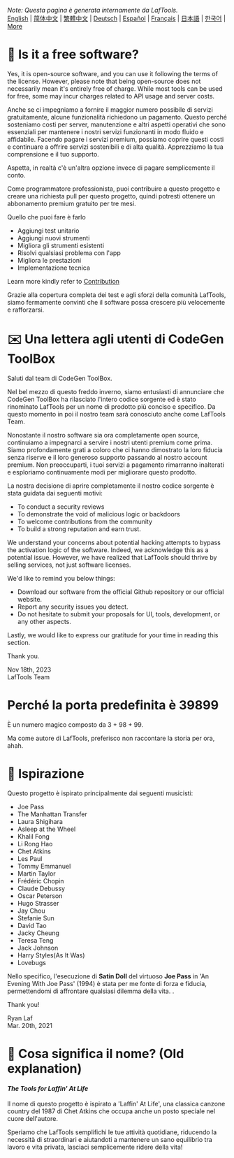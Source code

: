<i>Note: Questa pagina è generata internamente da LafTools.</i> <br/> [English](/docs/en_US/FAQ.md)  |  [简体中文](/docs/zh_CN/FAQ.md)  |  [繁體中文](/docs/zh_HK/FAQ.md)  |  [Deutsch](/docs/de/FAQ.md)  |  [Español](/docs/es/FAQ.md)  |  [Français](/docs/fr/FAQ.md)  |  [日本語](/docs/ja/FAQ.md)  |  [한국어](/docs/ko/FAQ.md) | [More](/docs/) <br/>

# 🙋 Is it a free software?

Yes, it is open-source software, and you can use it following the terms of the license. However, please note that being open-source does not necessarily mean it's entirely free of charge. While most tools can be used for free, some may incur charges related to API usage and server costs.

Anche se ci impegniamo a fornire il maggior numero possibile di servizi gratuitamente, alcune funzionalità richiedono un pagamento. Questo perché sosteniamo costi per server, manutenzione e altri aspetti operativi che sono essenziali per mantenere i nostri servizi funzionanti in modo fluido e affidabile. Facendo pagare i servizi premium, possiamo coprire questi costi e continuare a offrire servizi sostenibili e di alta qualità. Apprezziamo la tua comprensione e il tuo supporto.

Aspetta, in realtà c'è un'altra opzione invece di pagare semplicemente il conto.

Come programmatore professionista, puoi contribuire a questo progetto e creare una richiesta pull per questo progetto, quindi potresti ottenere un abbonamento premium gratuito per tre mesi.

Quello che puoi fare è farlo

- Aggiungi test unitario
- Aggiungi nuovi strumenti
- Migliora gli strumenti esistenti
- Risolvi qualsiasi problema con l'app
- Migliora le prestazioni
- Implementazione tecnica

Learn more kindly refer to [Contribution](CONTRIBUTION.md)

Grazie alla copertura completa dei test e agli sforzi della comunità LafTools, siamo fermamente convinti che il software possa crescere più velocemente e rafforzarsi.

# ✉️ Una lettera agli utenti di CodeGen ToolBox

Saluti dal team di CodeGen ToolBox.

Nel bel mezzo di questo freddo inverno, siamo entusiasti di annunciare che CodeGen ToolBox ha rilasciato l'intero codice sorgente ed è stato rinominato LafTools per un nome di prodotto più conciso e specifico. Da questo momento in poi il nostro team sarà conosciuto anche come LafTools Team.

Nonostante il nostro software sia ora completamente open source, continuiamo a impegnarci a servire i nostri utenti premium come prima. Siamo profondamente grati a coloro che ci hanno dimostrato la loro fiducia senza riserve e il loro generoso supporto passando al nostro account premium. Non preoccuparti, i tuoi servizi a pagamento rimarranno inalterati e esploriamo continuamente modi per migliorare questo prodotto.

La nostra decisione di aprire completamente il nostro codice sorgente è stata guidata dai seguenti motivi:

- To conduct a security reviews
- To demonstrate the void of malicious logic or backdoors
- To welcome contributions from the community
- To build a strong reputation and earn trust.

We understand your concerns about potential hacking attempts to bypass the activation logic of the software. Indeed, we acknowledge this as a potential issue. However, we have realized that LafTools should thrive by selling services, not just software licenses.

We'd like to remind you below things:

- Download our software from the official Github repository or our official website.
- Report any security issues you detect.
- Do not hesitate to submit your proposals for UI, tools, development, or any other aspects.

Lastly, we would like to express our gratitude for your time in reading this section.

Thank you.

Nov 18th, 2023  
LafTools Team

# Perché la porta predefinita è 39899

È un numero magico composto da 3 + 98 + 99.

Ma come autore di LafTools, preferisco non raccontare la storia per ora, ahah.

# 🎷 Ispirazione

Questo progetto è ispirato principalmente dai seguenti musicisti:

- Joe Pass
- The Manhattan Transfer
- Laura Shigihara
- Asleep at the Wheel
- Khalil Fong
- Li Rong Hao
- Chet Atkins
- Les Paul
- Tommy Emmanuel
- Martin Taylor
- Frédéric Chopin
- Claude Debussy
- Oscar Peterson
- Hugo Strasser
- Jay Chou
- Stefanie Sun
- David Tao
- Jacky Cheung
- Teresa Teng
- Jack Johnson
- Harry Styles(As It Was)
- Lovebugs

Nello specifico, l'esecuzione di **Satin Doll** del virtuoso **Joe Pass** in 'An Evening With Joe Pass' (1994) è stata per me fonte di forza e fiducia, permettendomi di affrontare qualsiasi dilemma della vita. .

Thank you!

Ryan Laf  
Mar. 20th, 2021

# 🌱 Cosa significa il nome? (Old explanation)

#### _The Tools for Laffin' At Life_

Il nome di questo progetto è ispirato a 'Laffin' At Life', una classica canzone country del 1987 di Chet Atkins che occupa anche un posto speciale nel cuore dell'autore.

Speriamo che LafTools semplifichi le tue attività quotidiane, riducendo la necessità di straordinari e aiutandoti a mantenere un sano equilibrio tra lavoro e vita privata, lasciaci semplicemente ridere della vita!
